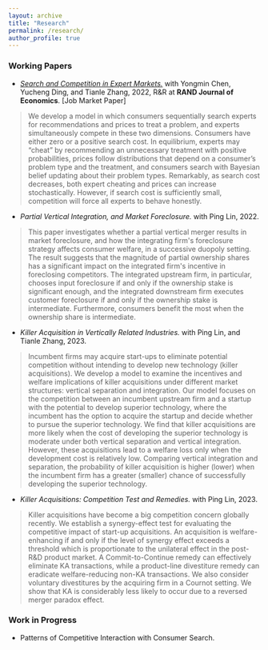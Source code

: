 ```yaml
---
layout: archive
title: "Research"
permalink: /research/
author_profile: true
---
```


### Working Papers

- [_Search and Competition in Expert Markets._]([https://yirancaohk.github.io/files/Carol_jmp.pdf]) with Yongmin Chen, Yucheng Ding, and Tianle Zhang, 2022, R&R at **RAND Journal of Economics**. [Job Market Paper] 
  
><span style="font-size:1em; text-align: justify;"> We develop a model in which consumers sequentially search experts for recommendations and prices to treat a problem, and experts simultaneously compete in these two dimensions. Consumers have either zero or a positive search cost. In equilibrium, experts may “cheat” by recommending an unnecessary treatment with positive probabilities, prices follow distributions that depend on a consumer’s problem type and the treatment, and consumers search with Bayesian belief updating about their problem types. Remarkably, as search cost decreases, both expert cheating and prices can increase stochastically. However, if search cost is sufficiently small, competition will force all experts to behave honestly.</span>

- _Partial Vertical Integration, and Market Foreclosure._ with Ping Lin, 2022. 

><span style="font-size:1em; text-align: justify;"> This paper investigates whether a partial vertical merger results in market foreclosure, and how the integrating firm's foreclosure strategy affects consumer welfare, in a successive duopoly setting. The result suggests that the magnitude of partial ownership shares has a significant impact on the integrated firm's incentive in foreclosing competitors. The integrated upstream firm, in particular, chooses input foreclosure if and only if the ownership stake is significant enough, and the integrated downstream firm executes customer foreclosure if and only if the ownership stake is intermediate. Furthermore, consumers benefit the most when the ownership share is intermediate. </span>
  
- _Killer Acquisition in Vertically Related Industries._ with Ping Lin, and Tianle Zhang, 2023. 
  
><span style="font-size:1em; text-align: justify;"> Incumbent firms may acquire start-ups to eliminate potential competition without intending to develop new technology (killer acquisitions). We develop a model to examine the incentives and welfare implications of killer acquisitions under different market structures: vertical separation and integration. Our model focuses on the competition between an incumbent upstream firm and a startup with the potential to develop superior technology, where the incumbent has the option to acquire the startup and decide whether to pursue the superior technology. We find that killer acquisitions are more likely when the cost of developing the superior technology is moderate under both vertical separation and vertical integration. However, these acquisitions lead to a welfare loss only when the development cost is relatively low. Comparing vertical integration and separation, the probability of killer acquisition is higher (lower) when the incumbent firm has a greater (smaller) chance of successfully developing the superior technology.</span>

- _Killer Acquisitions: Competition Test and Remedies._ with Ping Lin, 2023. 
  
><span style="font-size:1em; text-align: justify;"> Killer acquisitions have become a big competition concern globally recently. We establish a synergy-effect test for evaluating the competitive impact of start-up acquisitions. An acquisition is welfare-enhancing if and only if the level of synergy effect exceeds a threshold which is proportionate to the unilateral effect in the post-R\&D product market. A Commit-to-Continue remedy can effectively eliminate KA transactions, while a product-line divestiture remedy can eradicate welfare-reducing non-KA transactions. We also consider voluntary divestitures by the acquiring firm in a Cournot setting. We show that KA is considerably less likely to occur due to a reversed merger paradox effect. </span>
  


### Work in Progress
- Patterns of Competitive Interaction with Consumer Search.


<!-- {% if author.googlescholar %}
  You can also find my articles on <u><a href="{{author.googlescholar}}">my Google Scholar profile</a>.</u>
{% endif %}

{% include base_path %}

{% for post in site.publications reversed %}
  {% include archive-single.html %}
{% endfor %} -->

